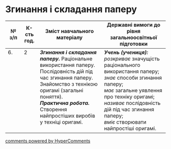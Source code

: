 <div id="hypercomments_widget" class="js-hypercomments-widget invisible"></div>

# Згинання і складання паперу

<table>
  <tr>
    <td width="10%" align="center"><b>№ з/п</b></td>
    <td width="10%" align="center"><b>К-сть год.</b></td>
    <td width="40%" align="center"><b>Зміст навчального матеріалу</b></td>
    <td width="60%" align="center"><b>Державні вимоги до рівня загальноосвітньої підготовки</b></td>
  </tr>
<tbody>
  <tr>
    <td width="10%" style="vertical-align:top !important;">
6.</td>
    <td width="10%" style="vertical-align:top !important;">
2</td>
    <td width="40%" style="vertical-align:top !important;">
<b><i>Згинання і складання паперу.</i></b> Раціональне використання паперу. Послідовність дій під час згинання паперу. Знайомство з технікою оригамі (загальні поняття).<br>
<b><i>Практична робота.</i></b> Створення найпростіших виробів у техніці оригамі.</td>
    <td width="60%" style="vertical-align:top !important;">
<i><b>Учень (учениця):</b></i><br>
<i>розкриває</i> значущість раціонального використання паперу;<br>
<i>знає</i> способи згинання паперу;<br>
<i>має</i> загальне уявлення про техніку оригамі;<br>
<i>називає</i> послідовність дій під час згинання паперу;<br>
<i>вміє</i> створювати найпростіші оригамі.<br>
</td>
  </tr>
</tbody>
</table>

<div class="js-hypercomments-container">
<a href="http://hypercomments.com" class="hc-link" title="comments widget">comments powered by HyperComments</a>
</div>